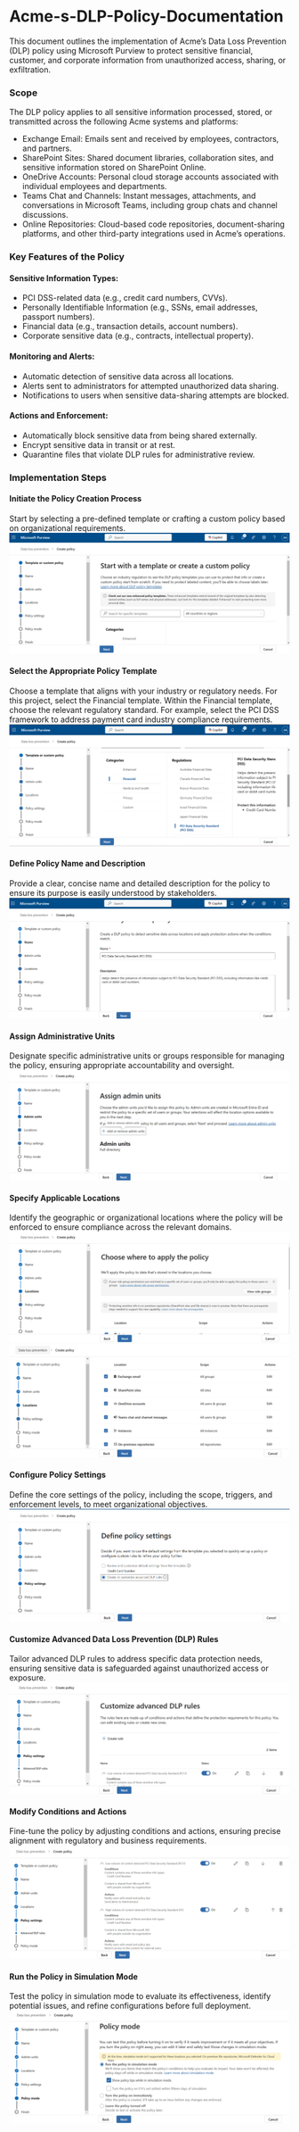# Acme-s-DLP-Policy-Documentation
This document outlines the implementation of Acme’s Data Loss Prevention (DLP) policy using Microsoft Purview to protect sensitive financial, customer, and corporate information from unauthorized access, sharing, or exfiltration.

### Scope
The DLP policy applies to all sensitive information processed, stored, or transmitted across the following Acme systems and platforms:

- Exchange Email: Emails sent and received by employees, contractors, and partners.
- SharePoint Sites: Shared document libraries, collaboration sites, and sensitive information stored on SharePoint Online.
- OneDrive Accounts: Personal cloud storage accounts associated with individual employees and departments.
- Teams Chat and Channels: Instant messages, attachments, and conversations in Microsoft Teams, including group chats and channel discussions.
- Online Repositories: Cloud-based code repositories, document-sharing platforms, and other third-party integrations used in Acme’s operations.

### Key Features of the Policy
#### Sensitive Information Types:

- PCI DSS-related data (e.g., credit card numbers, CVVs).
- Personally Identifiable Information (e.g., SSNs, email addresses, passport numbers).
- Financial data (e.g., transaction details, account numbers).
- Corporate sensitive data (e.g., contracts, intellectual property).

#### Monitoring and Alerts:

- Automatic detection of sensitive data across all locations.
- Alerts sent to administrators for attempted unauthorized data sharing.
- Notifications to users when sensitive data-sharing attempts are blocked.

#### Actions and Enforcement:

- Automatically block sensitive data from being shared externally.
- Encrypt sensitive data in transit or at rest.
- Quarantine files that violate DLP rules for administrative review.

### Implementation Steps

#### Initiate the Policy Creation Process
Start by selecting a pre-defined template or crafting a custom policy based on organizational requirements.
![purview dlp](purview_1.png)

#### Select the Appropriate Policy Template
Choose a template that aligns with your industry or regulatory needs. For this project, select the Financial template.
Within the Financial template, choose the relevant regulatory standard. For example, select the PCI DSS framework to address payment card industry compliance requirements.
![purview dlp](purview_2.png)

#### Define Policy Name and Description
Provide a clear, concise name and detailed description for the policy to ensure its purpose is easily understood by stakeholders.
![purview dlp](purview_3.png)

#### Assign Administrative Units
Designate specific administrative units or groups responsible for managing the policy, ensuring appropriate accountability and oversight.
![purview dlp](purview_4.png)

#### Specify Applicable Locations
Identify the geographic or organizational locations where the policy will be enforced to ensure compliance across the relevant domains.
![purview dlp](purview_5.png)
![purview dlp](purview_6.png)

#### Configure Policy Settings
Define the core settings of the policy, including the scope, triggers, and enforcement levels, to meet organizational objectives.
![purview dlp](purview_7.png)

#### Customize Advanced Data Loss Prevention (DLP) Rules
Tailor advanced DLP rules to address specific data protection needs, ensuring sensitive data is safeguarded against unauthorized access or exposure.
![purview dlp](purview_8.png)

#### Modify Conditions and Actions
Fine-tune the policy by adjusting conditions and actions, ensuring precise alignment with regulatory and business requirements.
![purview dlp](purview_9.png)

#### Run the Policy in Simulation Mode
Test the policy in simulation mode to evaluate its effectiveness, identify potential issues, and refine configurations before full deployment.
![purview dlp](purview_10.png)
